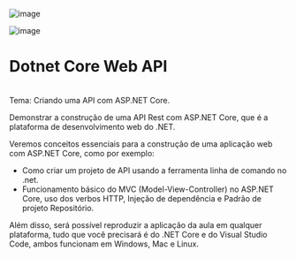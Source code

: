 
![image](https://uniciv.com.br/wp-content/uploads/2019/05/logo-uniciv.png)

![image](https://upload.wikimedia.org/wikipedia/commons/thumb/e/ee/.NET_Core_Logo.svg/220px-.NET_Core_Logo.svg.png)
# Dotnet Core Web API

<br />
Tema: Criando uma API com ASP.NET Core.

Demonstrar a construção de uma API Rest com ASP.NET Core, que é a plataforma de desenvolvimento web do .NET.

Veremos conceitos essenciais para a construção de uma aplicação web com ASP.NET Core, como por exemplo:
   - Como criar um projeto de API usando a ferramenta linha de comando no .net.
   - Funcionamento básico do MVC (Model-View-Controller) no ASP.NET Core, uso dos verbos HTTP, Injeção de dependência e Padrão de projeto Repositório.

Além disso, será possível reproduzir a aplicação da aula em qualquer plataforma, tudo que você precisará é do .NET Core e do Visual Studio Code, ambos funcionam em Windows, Mac e Linux.
